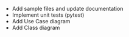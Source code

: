 - Add sample files and update documentation
- Implement unit tests (pytest)
- Add Use Case diagram
- Add Class diagram
